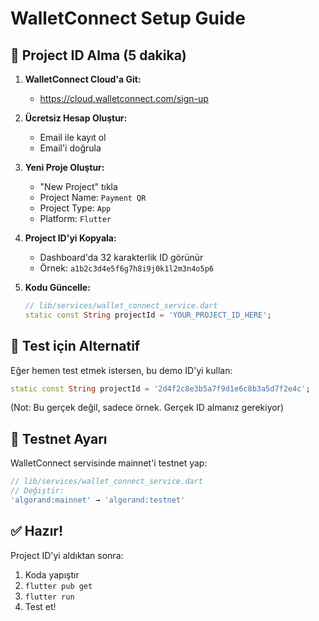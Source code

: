 # WalletConnect Setup Guide

## 🔑 Project ID Alma (5 dakika)

1. **WalletConnect Cloud'a Git:**
   - https://cloud.walletconnect.com/sign-up

2. **Ücretsiz Hesap Oluştur:**
   - Email ile kayıt ol
   - Email'i doğrula

3. **Yeni Proje Oluştur:**
   - "New Project" tıkla
   - Project Name: `Payment QR`
   - Project Type: `App`
   - Platform: `Flutter`

4. **Project ID'yi Kopyala:**
   - Dashboard'da 32 karakterlik ID görünür
   - Örnek: `a1b2c3d4e5f6g7h8i9j0k1l2m3n4o5p6`

5. **Kodu Güncelle:**
   ```dart
   // lib/services/wallet_connect_service.dart
   static const String projectId = 'YOUR_PROJECT_ID_HERE';
   ```

## 🎯 Test için Alternatif

Eğer hemen test etmek istersen, bu demo ID'yi kullan:
```dart
static const String projectId = '2d4f2c8e3b5a7f9d1e6c8b3a5d7f2e4c';
```
(Not: Bu gerçek değil, sadece örnek. Gerçek ID almanız gerekiyor)

## 📱 Testnet Ayarı

WalletConnect servisinde mainnet'i testnet yap:
```dart
// lib/services/wallet_connect_service.dart
// Değiştir:
'algorand:mainnet' → 'algorand:testnet'
```

## ✅ Hazır!

Project ID'yi aldıktan sonra:
1. Koda yapıştır
2. `flutter pub get`
3. `flutter run`
4. Test et!